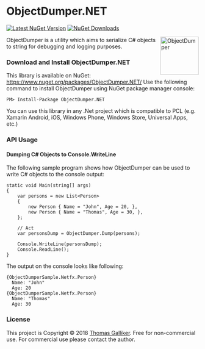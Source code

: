 # ObjectDumper.NET
[![Latest NuGet Version](https://img.shields.io/nuget/v/ObjectDumper.NET.svg)](https://www.nuget.org/packages/ObjectDumper.NET)  [![NuGet Downloads](https://img.shields.io/nuget/dt/ObjectDumper.NET)](https://www.nuget.org/packages/ObjectDumper.NET)

<img src="https://raw.githubusercontent.com/thomasgalliker/ObjectDumper/master/ObjectDumper.png" width="100" height="100" alt="ObjectDumper" align="right"></img>

ObjectDumper is a utility which aims to serialize C# objects to string for debugging and logging purposes.

### Download and Install ObjectDumper.NET
This library is available on NuGet: https://www.nuget.org/packages/ObjectDumper.NET/
Use the following command to install ObjectDumper using NuGet package manager console:

    PM> Install-Package ObjectDumper.NET

You can use this library in any .Net project which is compatible to PCL (e.g. Xamarin Android, iOS, Windows Phone, Windows Store, Universal Apps, etc.)

### API Usage
#### Dumping C# Objects to Console.WriteLine
The following sample program shows how ObjectDumper can be used to write C# objects to the console output:
```
static void Main(string[] args)
{
	var persons = new List<Person>
	{
		new Person { Name = "John", Age = 20, },
		new Person { Name = "Thomas", Age = 30, },
	};

	// Act
	var personsDump = ObjectDumper.Dump(persons);

	Console.WriteLine(personsDump);
	Console.ReadLine();
}
```
The output on the console looks like following:
```
{ObjectDumperSample.Netfx.Person}
  Name: "John"
  Age: 20
{ObjectDumperSample.Netfx.Person}
  Name: "Thomas"
  Age: 30
```

### License
This project is Copyright &copy; 2018 [Thomas Galliker](https://ch.linkedin.com/in/thomasgalliker). Free for non-commercial use. For commercial use please contact the author.
